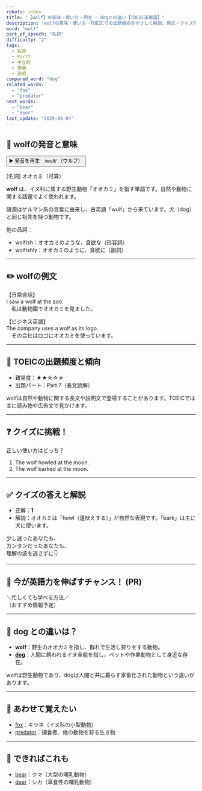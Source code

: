 ```yaml
---
robots: index
title: "【wolf】の意味・使い方・例文 ― dogとの違い【TOEIC英単語】"
description: "wolfの意味・使い方・TOEICでの出題傾向をやさしく解説。例文・クイズ付きでdogとの違いもわかりやすく学べます。"
word: "wolf"
part_of_speech: "名詞"
difficulty: "2"
tags:
  - 名詞
  - Part7
  - 中立的
  - 環境
  - 説明
compared_word: "dog"
related_words:
  - "fox"
  - "predator"
next_words:
  - "bear"
  - "deer"
last_update: "2025-05-04"
---
```


## 🔰 wolfの発音と意味

<button class="play-audio" onclick="playTTS('wolf')">
  <span class="play-audio-main">
    ▶️ 発音を再生　/wʊlf/
  </span>
  <span class="play-audio-sub">
    （ウルフ）
  </span>
</button>

[名詞] オオカミ（可算）

**wolf** は、イヌ科に属する野生動物「オオカミ」を指す単語です。自然や動物に関する話題でよく使われます。

語源はゲルマン系の言葉に由来し、古英語「wulf」から来ています。犬（dog）と同じ祖先を持つ動物です。

他の品詞：  
- wolfish：オオカミのような、貪欲な（形容詞）
- wolfishly：オオカミのように、貪欲に（副詞）

---

## ✏️ wolfの例文

【日常会話】  
I saw a wolf at the zoo.  
　私は動物園でオオカミを見ました。

【ビジネス英語】  
The company uses a wolf as its logo.  
　その会社はロゴにオオカミを使っています。

---

## 🎯 TOEICの出題頻度と傾向

- 難易度：★★☆☆☆
- 出題パート：Part 7（長文読解）

wolfは自然や動物に関する長文や説明文で登場することがあります。TOEICでは主に読み物や広告文で見かけます。

---

## ❓ クイズに挑戦！

正しい使い方はどっち？

1. The wolf howled at the moon.  
2. The wolf barked at the moon.

---

## ✅ クイズの答えと解説

- 正解：**1**
- 解説：オオカミは「howl（遠吠えする）」が自然な表現です。「bark」は主に犬に使います。

少し迷ったあなたも、  
カンタンだったあなたも、  
理解の波を逃さずに👇️

---

## 🚀 今が英語力を伸ばすチャンス！ (PR)

<div class="info-center">
＼忙しくても学べる方法／<br>  
（おすすめ情報予定）
</div>

---

## 🤔  dog との違いは？

- **wolf**：野生のオオカミを指し、群れで生活し狩りをする動物。
- **[dog](/word/dog)**：人間に飼われるイヌ全般を指し、ペットや作業動物として身近な存在。

wolfは野生動物であり、dogは人間と共に暮らす家畜化された動物という違いがあります。

---

## 🧩 あわせて覚えたい

- [fox](/word/fox)：キツネ（イヌ科の小型動物）
- [predator](/word/predator)：捕食者、他の動物を狩る生き物

---

## 📖 できればこれも

- [bear](/word/bear)：クマ（大型の哺乳動物）
- [deer](/word/deer)：シカ（草食性の哺乳動物）

<!-- cvid: aid14_bid30 -->
